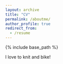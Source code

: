 ```yaml
---
layout: archive
title: "CV"
permalink: /aboutme/
author_profile: true
redirect_from:
  - /resume
---
```


{% include base_path %}

I love to knit and bike!